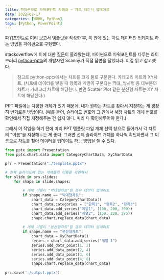 ```yaml
---
title: 파이썬으로 파워포인트 자동화 – 차트 데이터 업데이트
date: 2022-02-17
categories: [WORK, Python]
tags: [Python, PowerPoint]
---
```


파워포인트로 미리 보고서 템플릿을 작성한 후, 이 안에 있는 차트 데이터만 업데이트 하는 방법을 파이썬으로 구현했다.

stackoverflow에 이에 대한 [질문](https://stackoverflow.com/questions/54991741/python-pptx-update-or-change-existing-chart-data)이 올라왔는데, 파이썬으로 파워포인트를 다루는 라이브러리 [python-pptx](https://python-pptx.readthedocs.io/en/latest/)의 개발자인 Scanny가 직접 답변을 달았더라. 이걸 읽고 참고했다.

>참고로 python-pptx에서는 차트를 크게 둘로 구분한다. 카테고리 차트와 XY차트. (차트에 데이터를 넣을 때 항목과 계열이 구분되는 막대, 방사형 등 대부분의 차트가 카테고리 차트에 해당한다. 반면 Scatter Plot 같은 분산형 차트는 XY 차트에 해당한다.)

PPT 파일에는 다양한 개체가 있기 때문에, 내가 원하는 차트를 찾아서 지정하는 게 굉장히 번거로운 방법이다. (예를 들어, 슬라이드 번호와 그 안에서 해당 차트의 개체 번호를 확인해서 직접 지정해주는 건 쉽지 않다. 미리 다 확인해두어야 한다.)

그래서 이 작업을 하기 전에 미리 PPT 템플릿 파일 개체 선택 창으로 들어가서 각 차트의 "이름"을 지정해두는 게 좋다. 그러면 전체 슬라이드 개체를 하나씩 확인하면서 그 이름으로 차트를 찾아 데이터를 업데이트 하는 방법을 쓸 수 있다.

```python
from pptx import Presentation
from pptx.chart.data import CategoryChartData, XyChartData

prs = Presentation("./template.pptx")

# 전체 슬라이드에 있는 개체들의 이름을 확인해서
for slide in prs.slides:
	for shape in slide.shapes:
		
		# 개체 이름이 "막대형차트"일 경우 데이터 업데이트
		if shape.name == "막대형차트":
	        chart_data = CategoryChartData()
	        chart_data.categories = ["항목1", "항목2", "항목3"]
	        chart_data.add_series("계열1", (100, 200, 300))
	        chart_data.add_series("계열2", (150, 220, 275))
	        shape.chart.replace_data(chart_data)
		
		# 개체 이름이 "분산형차트"일 경우 데이터 업데이트
		if shape.name == "분산형차트":
	        chart_data = XyChartData()
	        series = chart_data.add_series("계열 1")
	        series.add_data_point(1, 2)
	        series.add_data_point(2, 4)
	        series.add_data_point(3, 6)
	        series.add_data_point(4, 8)
	        shape.chart.replace_data(chart_data)
        
prs.save('./output.pptx')
```
